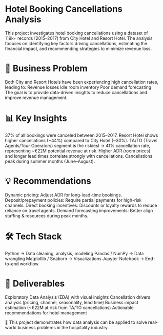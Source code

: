 # Hotel Booking Cancellations Analysis

This project investigates hotel booking cancellations using a dataset of 119k+ records (2015–2017) from City Hotel and Resort Hotel.
The analysis focuses on identifying key factors driving cancellations, estimating the financial impact, and recommending strategies to minimize revenue loss.

# 🔎 Business Problem

Both City and Resort Hotels have been experiencing high cancellation rates, leading to:
Revenue losses
Idle room inventory
Poor demand forecasting
The goal is to provide data-driven insights to reduce cancellations and improve revenue management.

# 📊 Key Insights
37% of all bookings were canceled between 2015–2017.
Resort Hotel shows higher cancellations (~44%) compared to City Hotel (~30%).
TA/TO (Travel Agents/Tour Operators) segment is the riskiest → 41% cancellation rate, representing ~€22M potential revenue at risk.
Higher ADR (room prices) and longer lead times correlate strongly with cancellations.
Cancellations peak during summer months (June–August).

# 💡 Recommendations
Dynamic pricing: Adjust ADR for long-lead-time bookings.
Deposit/prepayment policies: Require partial payments for high-risk channels.
Direct booking incentives: Discounts or loyalty rewards to reduce reliance on travel agents.
Demand forecasting improvements: Better align staffing & resources during peak months.

# 🛠️ Tech Stack
Python → Data cleaning, analysis, modeling
Pandas / NumPy → Data wrangling
Matplotlib / Seaborn → Visualizations
Jupyter Notebook → End-to-end workflow

# 📑 Deliverables
Exploratory Data Analysis (EDA) with visual insights
Cancellation drivers analysis (pricing, channel, seasonality, lead time)
Business impact estimation (~€22M at risk from TA/TO cancellations)
Actionable recommendations for hotel management

📌 This project demonstrates how data analysis can be applied to solve real-world business problems in the hospitality industry.
